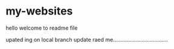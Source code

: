 # my-websites

hello welcome to readme file

upated ing on local branch update raed me....................................

